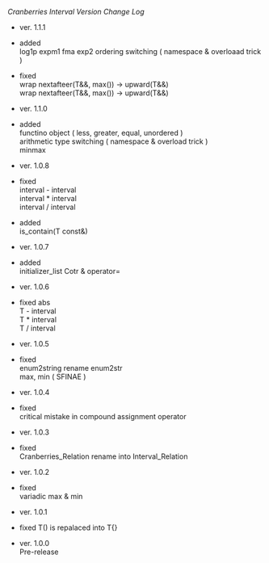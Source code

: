 *Cranberries Interval Version Change Log*  

- ver. 1.1.1
 - added  
log1p
expm1
fma
exp2
ordering switching ( namespace & overloaad trick )  
 - fixed  
wrap nextafteer(T&&, max<T>()) -> upward(T&&)  
wrap nextafteer(T&&, max<T>()) -> upward(T&&)  

- ver. 1.1.0
 - added  
functino object ( less, greater, equal, unordered )  
arithmetic type switching ( namespace & overload trick )  
minmax  

- ver. 1.0.8  
 - fixed  
interval<T> - interval<T>  
interval<T> * interval<T>  
interval<T> / interval<T>  
 - added  
is_contain(T const&)  

- ver. 1.0.7  
 - added  
initializer_list Cotr & operator=  

- ver. 1.0.6  
 - fixed
abs  
T - interval<T>  
T * interval<T>  
T / interval<T> 

- ver. 1.0.5  
 - fixed  
enum2string rename enum2str  
max, min ( SFINAE )  

- ver. 1.0.4  
 - fixed  
critical mistake in compound assignment operator  

- ver. 1.0.3  
- fixed  
Cranberries_Relation rename into Interval_Relation

- ver. 1.0.2  
 - fixed  
variadic max & min  

 - ver. 1.0.1  
  - fixed
T() is repalaced into T{}  

- ver. 1.0.0  
Pre-release
